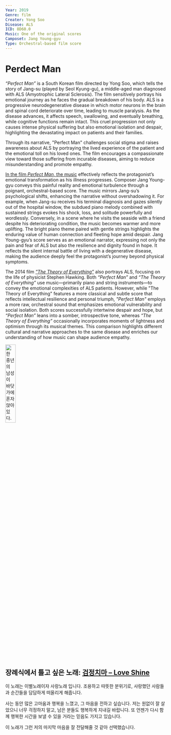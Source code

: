```yaml
---
Year: 2019
Genre: film
Creater: Yong Soo
Disease: ALS
ICD: 8D60.0
Music: One of the original scores
Camposet: Jang Young-gyu
Type: Orchestral-based film score
---
```


# Perdect Man

*“Perfect Man”* is a South Korean film directed by Yong Soo, which tells the story of Jang-su (played by Seol Kyung-gu), a middle-aged man diagnosed with ALS (Amyotrophic Lateral Sclerosis). The film sensitively portrays his emotional journey as he faces the gradual breakdown of his body. ALS is a progressive neurodegenerative disease in which motor neurons in the brain and spinal cord deteriorate over time, leading to muscle paralysis. As the disease advances, it affects speech, swallowing, and eventually breathing, while cognitive functions remain intact. This cruel progression not only causes intense physical suffering but also emotional isolation and despair, highlighting the devastating impact on patients and their families.

Through its narrative, "Perfect Man" challenges social stigma and raises awareness about ALS by portraying the lived experience of the patient and the emotional toll on his loved ones. The film encourages a compassionate view toward those suffering from incurable diseases, aiming to reduce misunderstanding and promote empathy.

[In the film *Perfect Man*, the music](https://youtu.be/Ps9Fcg8u7X0?si=nf2GGk-g--54y2Nb) effectively reflects the protagonist’s emotional transformation as his illness progresses. Composer Jang Young-gyu conveys this painful reality and emotional turbulence through a poignant, orchestral-based score. The music mirrors Jang-su’s psychological shifts, enhancing the narrative without overshadowing it. For example, when Jang-su receives his terminal diagnosis and gazes silently out of the hospital window, the subdued piano melody combined with sustained strings evokes his shock, loss, and solitude powerfully and wordlessly. Conversely, in a scene where he visits the seaside with a friend despite his deteriorating condition, the music becomes warmer and more uplifting. The bright piano theme paired with gentle strings highlights the enduring value of human connection and fleeting hope amid despair.
Jang Young-gyu’s score serves as an emotional narrator, expressing not only the pain and fear of ALS but also the resilience and dignity found in hope. It reflects the silent internal battle of living with a degenerative disease, making the audience deeply feel the protagonist’s journey beyond physical symptoms.

The 2014 film [*”The Theory of Everything”*](zhang_yuwei.md) also portrays ALS, focusing on the life of physicist Stephen Hawking. Both *“Perfect Man”* and *“The Theory of Everything”* use music—primarily piano and string instruments—to convey the emotional complexities of ALS patients. However, while "The Theory of Everything" features a more classical and subtle score that reflects intellectual resilience and personal triumph, *"Perfect Man"* employs a more raw, orchestral sound that emphasizes emotional vulnerability and social isolation. Both scores successfully intertwine despair and hope, but *“Perfect Man”* leans into a somber, introspective tone, whereas *“The Theory of Everything”* occasionally incorporates moments of lightness and optimism through its musical themes. This comparison highlights different cultural and narrative approaches to the same disease and enriches our understanding of how music can shape audience empathy.

<img src="./kim_hyoeun_img.PNG" alt="한 중년의 남성이 바닷가에 혼자 앉아 있다. 그는 전동 휠체어에 탄 채 흐린 하늘과 잔잔한 바다를 말없이 바라본다. 얼굴은 지쳐 있고 표정은 무겁다. 배경은 회색빛으로 물들어 있으며, 전반적으로 차분하고 고요한 분위기다. 화면 상단에는 영화 제목 *“Perfect Man”*과 “ALS”와 하단에는 “Music by Jang Young-gyu”라는 글자가 적혀 있다. 이 이미지는 병으로 인한 신체적 고통과 내면의 고독, 그리고 마지막까지 남은 희망의 순간을 조용히 담아낸다." style="width:25%;" />

## 장례식에서 틀고 싶은 노래: [검정치마 – Love Shine](https://youtu.be/33tF2FBDJGI?si=xcTHz9zUSPKRBAYR)
이 노래는 이별노래이자 사랑노래 입니다. 조용하고 따뜻한 분위기로, 사랑했던 사람들과 순간들을 담담하게 떠올리게 해줍니다.

사는 동안 많은 고마움과 행복을 느꼈고, 그 마음을 전하고 싶습니다. 저는 원없이 잘 살았으니 너무 걱정하지 말고, 남은 분들도 행복하게 지내길 바랍니다. 또 언젠가 다시 함께 행복한 시간을 보낼 수 있을 거라는 믿음도 가지고 있습니다.

이 노래가 그런 저의 마지막 마음을 잘 전달해줄 것 같아 선택했습니다.
